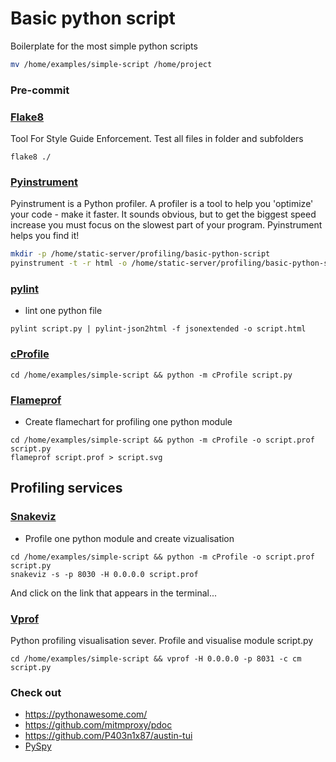 # Basic python script

Boilerplate for the most simple python scripts

```sh
mv /home/examples/simple-script /home/project
```

### Pre-commit 




### [Flake8](https://flake8.pycqa.org/en/latest/)

Tool For Style Guide Enforcement. Test all files in folder and subfolders

```
flake8 ./
```

### [Pyinstrument](https://pypi.org/project/pyinstrument/3.0.0b3/)

Pyinstrument is a Python profiler. A profiler is a tool to help you 'optimize' your code - make it faster. 
It sounds obvious, but to get the biggest speed increase you must focus on the slowest part of your program. 
Pyinstrument helps you find it!

```sh
mkdir -p /home/static-server/profiling/basic-python-script
pyinstrument -t -r html -o /home/static-server/profiling/basic-python-script/p2  script.py
```

### [pylint](https://pypi.org/project/pylint/)

- lint one python file
```
pylint script.py | pylint-json2html -f jsonextended -o script.html 
```

### [cProfile](https://docs.python.org/3/library/profile.html#module-cProfile)

```
cd /home/examples/simple-script && python -m cProfile script.py 
```

### [Flameprof](https://github.com/baverman/flameprof/)

- Create flamechart for profiling one python module

```
cd /home/examples/simple-script && python -m cProfile -o script.prof script.py 
flameprof script.prof > script.svg
```


## Profiling services

### [Snakeviz](https://jiffyclub.github.io/snakeviz/)

- Profile one python module and create vizualisation

```
cd /home/examples/simple-script && python -m cProfile -o script.prof script.py 
snakeviz -s -p 8030 -H 0.0.0.0 script.prof
```

And click on the link that appears in the terminal...


### [Vprof](https://github.com/nvdv/vprof)

Python profiling visualisation sever. Profile and visualise module script.py

```
cd /home/examples/simple-script && vprof -H 0.0.0.0 -p 8031 -c cm script.py
```

### Check out
- https://pythonawesome.com/
- https://github.com/mitmproxy/pdoc
- https://github.com/P403n1x87/austin-tui
- [PySpy](https://github.com/benfred/py-spy)
